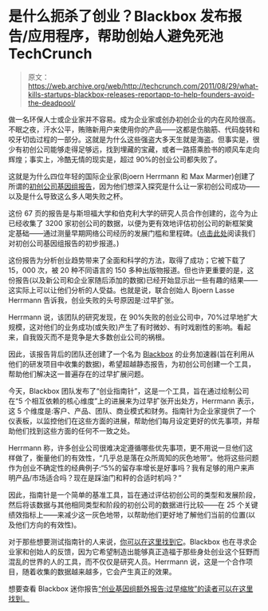 # 是什么扼杀了创业？Blackbox 发布报告/应用程序，帮助创始人避免死池 TechCrunch

> 原文：<https://web.archive.org/web/http://techcrunch.com/2011/08/29/what-kills-startups-blackbox-releases-reportapp-to-help-founders-avoid-the-deadpool/>

做一名环保人士或企业家并不容易。成为企业家或创办初创企业的内在风险很高。不眠之夜，汗水公平，贿赂新用户来使用你的产品——这都是伤脑筋、代码旋转和咬牙切齿过程的一部分。这就是为什么这些强盗大多天生就是海盗。但事实是，很少有初创公司能够走得足够远，找到埋藏的宝藏，或者一路搭乘脸书的顺风车走向辉煌；事实上，冷酷无情的现实是，超过 90%的创业公司都失败了。

这就是为什么四位年轻的国际企业家(Bjoern Herrmann 和 Max Marmer)创建了所谓的[初创公司基因组报告](https://web.archive.org/web/20230203081205/http://blog.startupcompass.co/)，因为他们想深入探究是什么让一家初创公司成功——以及是什么导致这么多人喝失败之杯。

这份 67 页的报告是与斯坦福大学和伯克利大学的研究人员合作创建的，迄今为止已经收集了 3200 家初创公司的数据，以便为更有效地评估初创公司的新框架奠定基础——通过测量早期网络公司经历的发展门槛和里程碑。([点击此处](https://web.archive.org/web/20230203081205/https://techcrunch.com/2011/05/28/what-makes-a-startup-successful-blackbox-report-aims-to-map-the-startup-genome/)阅读我们对初创公司基因组报告的初步报道。)

这份报告为分析创业趋势带来了全面和科学的方法，取得了成功；它被下载了 15，000 次，被 20 种不同语言的 150 多种出版物报道。但也许更重要的是，这份报告(以及新公司和企业家随后添加的数据)已经开始显示出一些有趣的结果——这实际上可以让他们分析的人受益。也就是说，联合创始人 Bjoern Lasse Herrmann 告诉我，创业失败的头号原因是:过早扩张。

Herrmann 说，该团队的研究发现，在 90%失败的创业公司中，70%过早地扩大规模，这对他们的业务成功(或失败)产生了有时微妙、有时戏剧性的影响。看起来，自我毁灭而不是竞争是大多数创业公司的祸根。

因此，该报告背后的团队还创建了一个名为 [Blackbox](https://web.archive.org/web/20230203081205/http://blackbox.vc/) 的业务加速器(旨在利用从他们的研发项目中收集的数据)，希望超越静态报告，为初创公司创建一个工具，帮助他们解决这一普遍存在的过早扩展问题。

今天，Blackbox 团队发布了“创业指南针”，这是一个工具，旨在通过绘制公司在“5 个相互依赖的核心维度”上的进展来为过早扩张开出处方，Herrmann 表示，这 5 个维度是:客户、产品、团队、商业模式和财务。指南针为企业家提供了一个仪表板，以监控他们在这些方面的进展，帮助他们每月设定更好的优先事项，并帮助他们找到这些方面的任何不一致之处。

Herrmann 称，许多创业公司很难决定遵循哪些优先事项，更不用说一旦他们这样做了，衡量他们的有效性，“几乎总是落在众所周知的灰色地带”。他将这些问题作为创业不确定性的经典例子:“5%的留存率增长是好事吗？我有足够的用户来声明产品/市场适合吗？现在是踩油门和秤的合适时机吗？”

因此，指南针是一个简单的基准工具，旨在通过评估初创公司的类型和发展阶段，然后将该数据与其他相同类型和阶段的初创公司的数据进行比较——在 25 个关键绩效指标上——来减少这一灰色地带，以帮助他们更好地了解他们当前的位置(以及他们方向的有效性)。

对于那些想要测试指南针的人来说，[你可以在这里找到它](https://web.archive.org/web/20230203081205/https://www.startupcompass.co/)。Blackbox 也在寻求企业家和创始人的反馈，因为它希望制造出能够真正造福于那些身处创业这个狂野而混乱的世界的人的工具，而不仅仅是研究人员。Herrmann 说，这是一个合作项目，随着收集的数据越来越多，它会产生真正的效果。

想要查看 Blackbox 迷你报告[“创业基因组额外报告:过早缩放”的读者可以在这里找到。](https://web.archive.org/web/20230203081205/http://startupgenome.cc/pages/startup-genome-report-extra-on-premature-scal)